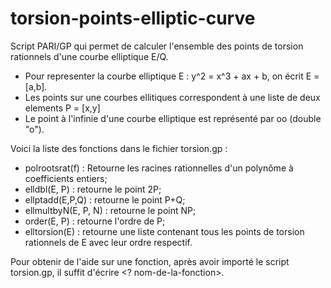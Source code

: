 # torsion-points-elliptic-curve
Script PARI/GP qui permet de calculer l'ensemble des points de torsion rationnels d'une courbe elliptique E/Q.

* Pour representer la courbe elliptique E : y^2 = x^3 + ax + b, on écrit E = [a,b].
* Les points sur une courbes ellitiques correspondent à une liste de deux elements P = [x,y]
* Le point à l'infinie d'une courbe elliptique est représenté par oo (double "o").

Voici la liste des fonctions dans le fichier torsion.gp :
* polrootsrat(f) : Retourne les racines rationnelles d'un polynôme à coefficients entiers;
* elldbl(E, P) : retourne le point 2P;
* ellptadd(E,P,Q) : retourne le point P+Q;
* ellmultbyN(E, P, N) : retourne le point NP;
* order(E, P) : retourne l'ordre de P;
* elltorsion(E) : retourne une liste contenant tous les points de torsion rationnels de E avec leur ordre respectif.

Pour obtenir de l'aide sur une fonction, après avoir importé le script torsion.gp, il suffit d'écrire <? nom-de-la-fonction>.
